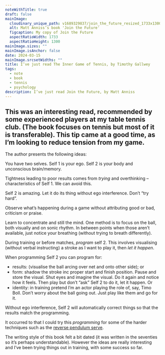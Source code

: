```yaml
---
noteWithTitle: true
draft: false
mainImage:
  cloudinary_unique_path: v1689329837/join_the_future_resized_1733x1300_itczyh.jpg
  alt: Matt Anniss’s book 'Join the Future'
  figcaption: My copy of Join the Future
  aspectRatioWidth: 1733
  aspectRatioHeight: 1300
mainImage.sizes: ""
mainImage.isAnchor: false
date: 2024-03-15
mainImage.srcsetWidths: ""
title: I’ve just read The Inner Game of Tennis, by Timothy Gallwey
tags:
  - note
  - book
  - tennis
  - psychology
description: I’ve just read Join the Future, by Matt Anniss
---
```

This was an interesting read, recommended by some experienced players at my table tennis club. (The book focuses on tennis but most of it is transferable). This tip came at a good time, as I’m looking to reduce tension from my game.
---

The author presents the following ideas: 

You have two selves. Self 1 is your ego. Self 2 is your body and unconscious brain/memory.

Tightness leading to poor results comes from *trying* and overthinking – characteristics of Self 1. We can avoid this.

Self 2 is amazing. Let it do its thing without ego interference. Don’t “try hard”. 

Observe what’s happening during a game without attributing good or bad, criticism or praise.

Learn to concentrate and still the mind. One method is to focus on the ball, both visually and on sonic rhythm. In between points when those aren’t available, just notice your breathing (without trying to breath differently).

During training or before matches, *program* self 2. This involves visualising (without verbal instructing) a stroke as I want to play it, then *let it happen*.

When programming Self 2 you can program for: 

* results: (visualise the ball arcing over net and onto other side); or 
* form: shadow the stroke inc proper start and finish position. Pause and store the visual. Shut eyes and imagine the visual. Do it again and notice how it feels. Then play but don’t “ask” Self 2 to do it, let it happen. Or 
* identity: in training pretend I’m an actor playing the role of, say, Timo Boll. Don’t worry about the ball going out. Just play like them and go for it.

Without ego interference, Self 2 will automatically correct things so that the results match the programming.

It occurred to that I could try this *programming* for some of the harder techniques such as the [reverse pendulum serve](https://www.youtube.com/watch?v=nj1xecAwnKo).

The writing style of this book felt a bit dated (it was written in the seventies so it’s perhaps understandable). However the ideas are really interesting and I’ve been trying things out in training, with some success so far.
